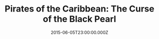---
title: "Pirates of the Caribbean: The Curse of the Black Pearl"
year: 2003
date: 2015-06-05T23:00:00.000Z
permalink: /almanac/movies/2015-06-06-pirates-of-the-caribbean-the-curse-of-the-black-pearl/index.html
rating: 3
---